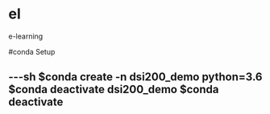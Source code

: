 # el
e-learning

#conda Setup

---sh
$conda create -n dsi200_demo python=3.6
$conda deactivate dsi200_demo
$conda deactivate
---
